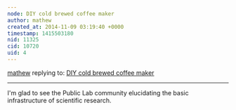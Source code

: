 ```yaml
---
node: DIY cold brewed coffee maker
author: mathew
created_at: 2014-11-09 03:19:40 +0000
timestamp: 1415503180
nid: 11325
cid: 10720
uid: 4
---
```




[mathew](../profile/mathew) replying to: [DIY cold brewed coffee maker](../notes/JSummers/11-07-2014/diy-cold-brewed-coffee-maker)

----
I'm glad to see the Public Lab community elucidating the basic infrastructure of scientific research.